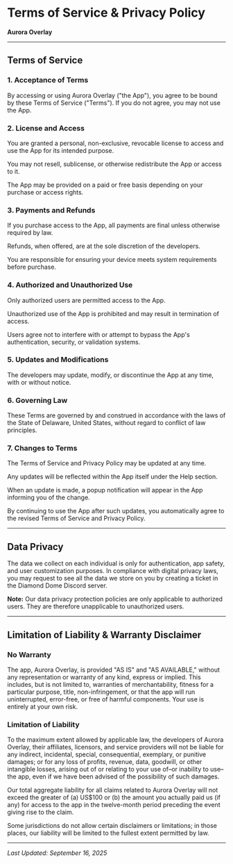 # Terms of Service & Privacy Policy

**Aurora Overlay**

---

## Terms of Service

### 1. Acceptance of Terms
By accessing or using Aurora Overlay ("the App"), you agree to be bound by these Terms of Service ("Terms"). If you do not agree, you may not use the App.

### 2. License and Access
You are granted a personal, non-exclusive, revocable license to access and use the App for its intended purpose.

You may not resell, sublicense, or otherwise redistribute the App or access to it.

The App may be provided on a paid or free basis depending on your purchase or access rights.

### 3. Payments and Refunds
If you purchase access to the App, all payments are final unless otherwise required by law.

Refunds, when offered, are at the sole discretion of the developers.

You are responsible for ensuring your device meets system requirements before purchase.

### 4. Authorized and Unauthorized Use
Only authorized users are permitted access to the App.

Unauthorized use of the App is prohibited and may result in termination of access.

Users agree not to interfere with or attempt to bypass the App's authentication, security, or validation systems.

### 5. Updates and Modifications
The developers may update, modify, or discontinue the App at any time, with or without notice.

### 6. Governing Law
These Terms are governed by and construed in accordance with the laws of the State of Delaware, United States, without regard to conflict of law principles.

### 7. Changes to Terms
The Terms of Service and Privacy Policy may be updated at any time.

Any updates will be reflected within the App itself under the Help section.

When an update is made, a popup notification will appear in the App informing you of the change.

By continuing to use the App after such updates, you automatically agree to the revised Terms of Service and Privacy Policy.

---

## Data Privacy

The data we collect on each individual is only for authentication, app safety, and user customization purposes. In compliance with digital privacy laws, you may request to see all the data we store on you by creating a ticket in the Diamond Dome Discord server.

**Note:** Our data privacy protection policies are only applicable to authorized users. They are therefore unapplicable to unauthorized users.

---

## Limitation of Liability & Warranty Disclaimer

### No Warranty
The app, Aurora Overlay, is provided "AS IS" and "AS AVAILABLE," without any representation or warranty of any kind, express or implied. This includes, but is not limited to, warranties of merchantability, fitness for a particular purpose, title, non-infringement, or that the app will run uninterrupted, error-free, or free of harmful components. Your use is entirely at your own risk.

### Limitation of Liability
To the maximum extent allowed by applicable law, the developers of Aurora Overlay, their affiliates, licensors, and service providers will not be liable for any indirect, incidental, special, consequential, exemplary, or punitive damages; or for any loss of profits, revenue, data, goodwill, or other intangible losses, arising out of or relating to your use of–or inability to use–the app, even if we have been advised of the possibility of such damages.

Our total aggregate liability for all claims related to Aurora Overlay will not exceed the greater of (a) US$100 or (b) the amount you actually paid us (if any) for access to the app in the twelve-month period preceding the event giving rise to the claim.

Some jurisdictions do not allow certain disclaimers or limitations; in those places, our liability will be limited to the fullest extent permitted by law.

---

*Last Updated: September 16, 2025*
